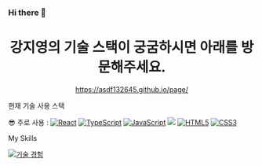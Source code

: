 ### Hi there 👋

<!--
**asdf132645/asdf132645** is a ✨ _special_ ✨ repository because its `README.md` (this file) appears on your GitHub profile.

Here are some ideas to get you started:

- 🔭 I’m currently working on ...
- 🌱 I’m currently learning ...
- 👯 I’m looking to collaborate on ...
- 🤔 I’m looking for help with ...
- 💬 Ask me about ...
- 📫 How to reach me: ...
- 😄 Pronouns: ...
- ⚡ Fun fact: ...
-->
<div align="center">
<h1> 강지영의 기술 스택이 궁굼하시면 아래를 방문해주세요. </h1>
<a href='https://asdf132645.github.io/page/'>https://asdf132645.github.io/page/</a>
<!-- ![header](https://capsule-render.vercel.app/api?text=jiWord&animation=fadeIn&type=waving&color=auto&height=200&section=header) -->

</div>



<span>현재 기술 사용 스택</span>
<p dir="auto">😎 주로 사용 : <a target="_blank" rel="noopener noreferrer nofollow" href="https://camo.githubusercontent.com/20779f9d605be40d4f84bbc93a5fee22e86068e785a0c0ed8d90d3d15041a3fc/68747470733a2f2f696d672e736869656c64732e696f2f62616467652f52656163742d3631444146423f7374796c653d666f722d7468652d6261646765266c6f676f3d5265616374266c6f676f436f6c6f723d626c61636b"><img src="https://camo.githubusercontent.com/20779f9d605be40d4f84bbc93a5fee22e86068e785a0c0ed8d90d3d15041a3fc/68747470733a2f2f696d672e736869656c64732e696f2f62616467652f52656163742d3631444146423f7374796c653d666f722d7468652d6261646765266c6f676f3d5265616374266c6f676f436f6c6f723d626c61636b" alt="React" data-canonical-src="https://img.shields.io/badge/React-61DAFB?style=for-the-badge&amp;logo=React&amp;logoColor=black" style="max-width: 100%;"></a> <a target="_blank" rel="noopener noreferrer nofollow" href="https://camo.githubusercontent.com/5f25140fdc7f4ad86c5daaed942a89273da5bd8d519e88d1e34065ac4c075d98/68747470733a2f2f696d672e736869656c64732e696f2f62616467652f547970655363726970742d3331373843363f7374796c653d666f722d7468652d6261646765266c6f676f3d54797065536372697074266c6f676f436f6c6f723d7768697465"><img src="https://camo.githubusercontent.com/5f25140fdc7f4ad86c5daaed942a89273da5bd8d519e88d1e34065ac4c075d98/68747470733a2f2f696d672e736869656c64732e696f2f62616467652f547970655363726970742d3331373843363f7374796c653d666f722d7468652d6261646765266c6f676f3d54797065536372697074266c6f676f436f6c6f723d7768697465" alt="TypeScript" data-canonical-src="https://img.shields.io/badge/TypeScript-3178C6?style=for-the-badge&amp;logo=TypeScript&amp;logoColor=white" style="max-width: 100%;"></a> <a target="_blank" rel="noopener noreferrer nofollow" href="https://camo.githubusercontent.com/eea3c89b5aa320f391bd9ce962c4ef7d92c943a56c376c6cbac82be641585101/68747470733a2f2f696d672e736869656c64732e696f2f62616467652f4a6176615363726970742d4637444631453f7374796c653d666f722d7468652d6261646765266c6f676f3d4a617661536372697074266c6f676f436f6c6f723d626c61636b"><img src="https://camo.githubusercontent.com/eea3c89b5aa320f391bd9ce962c4ef7d92c943a56c376c6cbac82be641585101/68747470733a2f2f696d672e736869656c64732e696f2f62616467652f4a6176615363726970742d4637444631453f7374796c653d666f722d7468652d6261646765266c6f676f3d4a617661536372697074266c6f676f436f6c6f723d626c61636b" alt="JavaScript" data-canonical-src="https://img.shields.io/badge/JavaScript-F7DF1E?style=for-the-badge&amp;logo=JavaScript&amp;logoColor=black" style="max-width: 100%;"></a> <a target="_blank" rel="noopener noreferrer nofollow" href="https://camo.githubusercontent.com/16a38139e8f6984696c6904d3ce60066d837f2494870559a9f59035cdd881a81/68747470733a2f2f696d672e736869656c64732e696f2f62616467652f5461696c77696e64204353532d3036423644343f7374796c653d666f722d7468652d6261646765266c6f676f3d5461696c77696e6420435353266c6f676f436f6c6f723d7768697465"><img src="https://camo.githubusercontent.com/16a38139e8f6984696c6904d3ce60066d837f2494870559a9f59035cdd881a81/68747470733a2f2f696d672e736869656c64732e696f2f62616467652f5461696c77696e64204353532d3036423644343f7374796c653d666f722d7468652d6261646765266c6f676f3d5461696c77696e6420435353266c6f676f436f6c6f723d7768697465" data-canonical-src="https://img.shields.io/badge/Tailwind CSS-06B6D4?style=for-the-badge&amp;logo=Tailwind CSS&amp;logoColor=white" style="max-width: 100%;"></a> <a target="_blank" rel="noopener noreferrer nofollow" href="https://camo.githubusercontent.com/47d8237d822743a0389cd64dbeffce5220d3237fb6fc15f480df19cbd4d3cb77/68747470733a2f2f696d672e736869656c64732e696f2f62616467652f48544d4c352d4533344632363f7374796c653d666f722d7468652d6261646765266c6f676f3d48544d4c35266c6f676f436f6c6f723d7768697465"><img src="https://camo.githubusercontent.com/47d8237d822743a0389cd64dbeffce5220d3237fb6fc15f480df19cbd4d3cb77/68747470733a2f2f696d672e736869656c64732e696f2f62616467652f48544d4c352d4533344632363f7374796c653d666f722d7468652d6261646765266c6f676f3d48544d4c35266c6f676f436f6c6f723d7768697465" alt="HTML5" data-canonical-src="https://img.shields.io/badge/HTML5-E34F26?style=for-the-badge&amp;logo=HTML5&amp;logoColor=white" style="max-width: 100%;"></a> <a target="_blank" rel="noopener noreferrer nofollow" href="https://camo.githubusercontent.com/cb4472f9af9977db27f95300d3802acf99b3bd55e5596fe944be773754ddb6b2/68747470733a2f2f696d672e736869656c64732e696f2f62616467652f435353332d3135373242363f7374796c653d666f722d7468652d6261646765266c6f676f3d43535333266c6f676f436f6c6f723d7768697465"><img src="https://camo.githubusercontent.com/cb4472f9af9977db27f95300d3802acf99b3bd55e5596fe944be773754ddb6b2/68747470733a2f2f696d672e736869656c64732e696f2f62616467652f435353332d3135373242363f7374796c653d666f722d7468652d6261646765266c6f676f3d43535333266c6f676f436f6c6f723d7768697465" alt="CSS3" data-canonical-src="https://img.shields.io/badge/CSS3-1572B6?style=for-the-badge&amp;logo=CSS3&amp;logoColor=white" style="max-width: 100%;"></a></p>

My Skills

[![기술 경험](https://skillicons.dev/icons?i=aws,azure,react,vue,flutter,gitlab,git,html,idea,js,jenkins,jest,mysql,nestjs,nginx,nextjs,nuxtjs,nodejs,postman,react,redux,sass,ts,visualstudio,webpack,&perline=4)](https://skillicons.dev)

